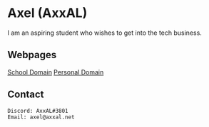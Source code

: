 # Axel (AxxAL)

I am an aspiring student who wishes to get into the tech business.

## Webpages
[School Domain](https://19axer.ssis.nu "My School's domain.")
[Personal Domain](https://axxal.net "My Personal Domain")

## Contact
```bash
Discord: AxxAL#3801
Email: axel@axxal.net
```

<!--
**AxxAL/AxxAL** is a ✨ _special_ ✨ repository because its `README.md` (this file) appears on your GitHub profile.

Here are some ideas to get you started:

- 🔭 I’m currently working on ...
- 🌱 I’m currently learning ...
- 👯 I’m looking to collaborate on ...
- 🤔 I’m looking for help with ...
- 💬 Ask me about ...
- 📫 How to reach me: ...
- 😄 Pronouns: ...
- ⚡ Fun fact: ...
-->
